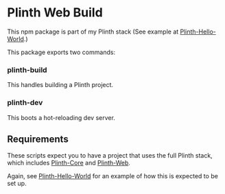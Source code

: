 # Plinth Web Build
This npm package is part of my Plinth stack (See example at [Plinth-Hello-World](https://github.com/gusjengis/Plinth-Hello-World).)

This package exports two commands:

### plinth-build

This handles building a Plinth project.

### plinth-dev

This boots a hot-reloading dev server.

## Requirements

These scripts expect you to have a project that uses the full Plinth stack, which includes [Plinth-Core](https://github.com/gusjengis/Plinth-Core) and [Plinth-Web](https://github.com/gusjengis/Plinth-Web).

Again, see [Plinth-Hello-World](https://github.com/gusjengis/Plinth-Hello-World) for an example of how this is expected to be set up.
